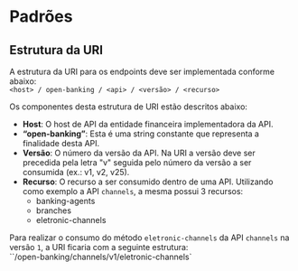 # Padrões

## Estrutura da URI

A estrutura da URI para os endpoints deve ser implementada conforme abaixo:  
`<host> / open-banking / <api> / <versão> / <recurso>`

Os componentes desta estrutura de URI estão descritos abaixo:

* **Host**: O host de API da entidade financeira implementadora da API.
* **“open-banking”**: Esta é uma string constante que representa a finalidade desta API.
* **Versão**: O número da versão da API. Na URI a versão deve ser precedida pela letra "v" seguida pelo número da versão a ser consumida (ex.: v1, v2, v25).
* **Recurso**: O recurso a ser consumido dentro de uma API. Utilizando como exemplo a API `channels`, a mesma possui 3 recursos:
    - banking-agents
    - branches
    - eletronic-channels

Para realizar o consumo do método `eletronic-channels` da API `channels` na versão `1`, a URI ficaria com a seguinte estrutura:  
``<host>/open-banking/channels/v1/eletronic-channels`
